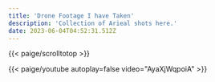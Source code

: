 ```yaml
---
title: 'Drone Footage I have Taken'
description: 'Collection of Arieal shots here.'
date: 2023-06-04T04:52:31.512Z
---
```


{{< paige/scrolltotop >}}

{{< paige/youtube autoplay=false video="AyaXjWqpoiA" >}}
